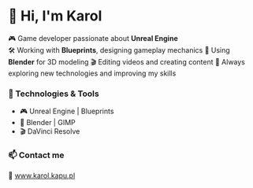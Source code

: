 # 👋 Hi, I'm Karol

🎮 Game developer passionate about **Unreal Engine**  
🛠️ Working with **Blueprints**, designing gameplay mechanics
🎨 Using **Blender** for 3D modeling
🎬 Editing videos and creating content
🚀 Always exploring new technologies and improving my skills  

### 🔧 Technologies & Tools  
- 🎮 Unreal Engine | Blueprints  
- 🎨 Blender | GIMP  
- 🎬 DaVinci Resolve

### 📫 Contact me  
🔗 www.karol.kapu.pl

